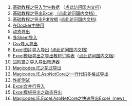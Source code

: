 1. [基础教程之导入学生数据](https://github.com/dotnetcore/Magicodes.IE/blob/master/docs/1.基础教程之导入学生数据.md) （[点此访问国内文档](https://docs.xin-lai.com/2019/11/26/组件/Magicodes.IE/1.基础教程之导入学生数据/)）
2. [基础教程之导出Excel](https://github.com/dotnetcore/Magicodes.IE/blob/master/docs/2.基础教程之导出Excel.md) [（点此访问国内文档）](https://docs.xin-lai.com/2020/02/19/组件/Magicodes.IE/2.Magicodes.IE基础教程之导出Excel/)
3. [基础教程之导出Pdf收据](https://github.com/dotnetcore/Magicodes.IE/blob/master/docs/3.基础教程之导出Pdf收据.md) [(点此访问国内文档)](https://docs.xin-lai.com/2020/02/25/组件/Magicodes.IE/3.Magicodes.IE基础教程之导出Pdf/)
4. [在Docker中使用](https://github.com/dotnetcore/Magicodes.IE/blob/master/docs/4.在Docker中使用.md)
5. [动态导出](https://github.com/dotnetcore/Magicodes.IE/blob/master/docs/5.动态导出.md)
6. [多Sheet导入](https://github.com/dotnetcore/Magicodes.IE/blob/master/docs/6.多Sheet导入.md)
7. [Csv导入导出](https://github.com/dotnetcore/Magicodes.IE/blob/master/docs/7.Csv导入导出.md)
8. [Excel图片导入导出](https://github.com/dotnetcore/Magicodes.IE/blob/master/docs/8.Excel图片导入导出.md) [(点此访问国内文档)](https://docs.xin-lai.com/2020/03/16/组件/Magicodes.IE/使用Magicodes.IE.Excel完成Excel图片的导入和导出/)
9. [Excel模板导出之导出教材订购表](https://github.com/dotnetcore/Magicodes.IE/blob/master/docs/9.Excel模板导出之导出教材订购表.md)（[点此访问国内文档](https://docs.xin-lai.com/2020/01/08/组件/Magicodes.IE/7.Excel模板导出之导出教材订购表/)）
10. [进阶篇之导入导出筛选器](https://docs.xin-lai.com/2020/09/21/组件/Magicodes.IE/Magicodes.IE之导入导出筛选器/)
11. [Magicodes.IE之花式导出](https://docs.xin-lai.com/2020/09/28/组件/Magicodes.IE/Magicodes.IE之花式导出/)
12. [Magicodes.IE.AspNetCore之一行代码多格式导出](https://github.com/dotnetcore/Magicodes.IE/blob/master/docs/12.Magicodes.IE.AspNetCore之一行代码多格式导出.md)
13. [性能测试](https://github.com/dotnetcore/Magicodes.IE/blob/master/docs/13.性能测试.md)
14. [Excel合并行导入](https://github.com/dotnetcore/Magicodes.IE/blob/master/docs/Excel合并行导入.md)
15. [Excel模板导出之动态导出](https://github.com/dotnetcore/Magicodes.IE/blob/master/docs/Excel模板导出之动态导出.md)
16. [Magicodes.IE.Excel.AspNetCore之快速导出Excel（new）](https://github.com/dotnetcore/Magicodes.IE/blob/master/docs/AspNetCore之快速导出Excel.md)